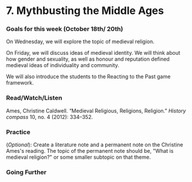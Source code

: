 # 7. Mythbusting the Middle Ages

### Goals for this week (October 18th/ 20th)

On Wednesday, we will explore the topic of medieval religion.&#x20;

On Friday, we will discuss ideas of medieval identity. We will think about how gender and sexuality, as well as honour and reputation defined medieval ideas of individuality and community.&#x20;

We will also introduce the students to the Reacting to the Past game framework.&#x20;

### Read/Watch/Listen

Ames, Christine Caldwell. “Medieval Religious, Religions, Religion.” _History compass_ 10, no. 4 (2012): 334–352.

### Practice

(_Optional_): Create a literature note and a permanent note on the Christine Ames's reading. The topic of the permanent note should be, "What is medieval religion?" or some smaller subtopic on that theme.&#x20;

### Going Further

